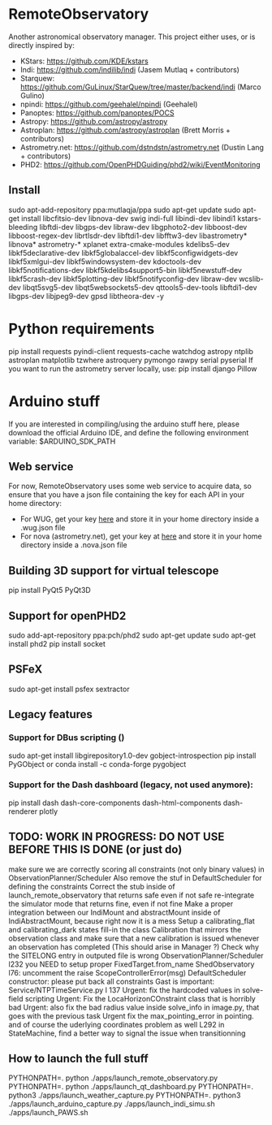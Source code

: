 # RemoteObservatory
Another astronomical observatory manager.
This project either uses, or is directly inspired by:

* KStars: https://github.com/KDE/kstars
* Indi: https://github.com/indilib/indi (Jasem Mutlaq + contributors)
* Starquew: https://github.com/GuLinux/StarQuew/tree/master/backend/indi (Marco Gulino)
* npindi: https://github.com/geehalel/npindi (Geehalel)
* Panoptes: https://github.com/panoptes/POCS
* Astropy: https://github.com/astropy/astropy
* Astroplan: https://github.com/astropy/astroplan (Brett Morris + contributors)
* Astrometry.net: https://github.com/dstndstn/astrometry.net (Dustin Lang + contributors)
* PHD2: https://github.com/OpenPHDGuiding/phd2/wiki/EventMonitoring

## Install
sudo apt-add-repository ppa:mutlaqja/ppa
sudo apt-get update
sudo apt-get install libcfitsio-dev libnova-dev swig indi-full libindi-dev libindi1 kstars-bleeding libftdi-dev libgps-dev libraw-dev libgphoto2-dev libboost-dev libboost-regex-dev librtlsdr-dev libftdi1-dev libfftw3-dev libastrometry* libnova* astrometry-* xplanet extra-cmake-modules kdelibs5-dev libkf5declarative-dev libkf5globalaccel-dev libkf5configwidgets-dev libkf5xmlgui-dev libkf5windowsystem-dev kdoctools-dev libkf5notifications-dev libkf5kdelibs4support5-bin libkf5newstuff-dev libkf5crash-dev libkf5plotting-dev libkf5notifyconfig-dev libraw-dev wcslib-dev libqt5svg5-dev libqt5websockets5-dev qttools5-dev-tools libftdi1-dev libgps-dev libjpeg9-dev gpsd  libtheora-dev -y

# Python requirements
pip install requests pyindi-client requests-cache watchdog astropy ntplib astroplan matplotlib tzwhere astroquery pymongo rawpy serial pyserial
If you want to run the astrometry server locally, use:
pip install django Pillow

# Arduino stuff
If you are interested in compiling/using the arduino stuff here, please download the official Arduino IDE, and define the following environment variable: $ARDUINO_SDK_PATH

## Web service
For now, RemoteObservatory uses some web service to acquire data, so ensure that you have a json file containing the key for each API in your home directory:
  * For WUG, get your key [here](https://www.wunderground.com/weather/api/) and store it in your home directory inside a .wug.json file
  * For nova (astrometry.net), get your key at [here](http://nova.astrometry.net/api_help) and store it in your home directory inside a .nova.json file

## Building 3D support for virtual telescope
pip install PyQt5 PyQt3D

## Support for openPHD2
sudo add-apt-repository ppa:pch/phd2
sudo apt-get update
sudo apt-get install phd2
pip install socket

## PSFeX
sudo apt-get install psfex sextractor

## Legacy features
### Support for DBus scripting ()
sudo apt-get install libgirepository1.0-dev gobject-introspection
pip install PyGObject
or
conda install -c conda-forge pygobject
### Support for the Dash dashboard (legacy, not used anymore):
pip install dash dash-core-components dash-html-components dash-renderer plotly


## TODO: WORK IN PROGRESS: DO NOT USE BEFORE THIS IS DONE (or just do)
make sure we are correctly scoring all constraints (not only binary values) in ObservationPlanner/Scheduler
Also remove the stuf in DefaultScheduler for defining the constraints
Correct the stub inside of launch_remote_observatory that returns safe even if not safe
re-integrate the simulator mode that returns fine, even if not fine
Make a proper integration between our IndiMount and abstractMount inside of IndiAbstractMount, because right now it is a mess
Setup a calibrating_flat and calibrating_dark states
fill-in the class Calibration that mirrors the observation class and make sure
that a new calibration is issued whenever an observation has completed (This should arise in Manager ?)
Check why the SITELONG entry in outputed file is wrong
ObservationPlanner/Scheduler l232 you NEED to setup proper FixedTarget.from_name
ShedObservatory l76: uncomment the raise ScopeControllerError(msg) 
DefaultScheduler constructor: please put back all constraints
Gast is important: Service/NTPTimeService.py l 137
Urgent: fix the hardcoded values in solve-field scripting
Urgent: Fix the LocaHorizonCOnstraint class that is horribly bad
Urgent: also fix the bad radius value inside solve_info in image.py, that goes with the previous task
Urgent fix the max_pointing_error in pointing. and of course the uderlying coordinates problem as well
L292 in StateMachine, find a better way to signal the issue when transitionning

## How to launch the full stuff
PYTHONPATH=. python ./apps/launch_remote_observatory.py
PYTHONPATH=. python ./apps/launch_qt_dashboard.py
PYTHONPATH=. python3 ./apps/launch_weather_capture.py
PYTHONPATH=. python3 ./apps/launch_arduino_capture.py
./apps/launch_indi_simu.sh
./apps/launch_PAWS.sh

